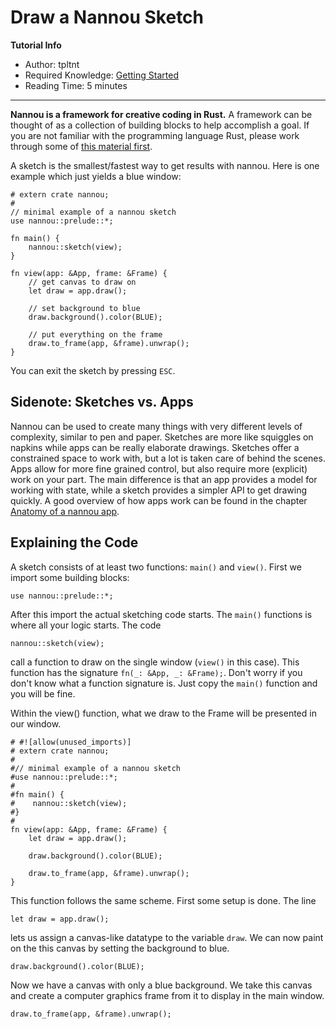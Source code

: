 # Draw a Nannou Sketch

**Tutorial Info**

- Author: tpltnt
- Required Knowledge: [Getting Started](/getting_started.md)
- Reading Time: 5 minutes

---


**Nannou is a framework for creative coding in Rust.** A framework can be
thought of as a collection of building blocks to help accomplish a goal.
If you are not familiar with the programming language Rust, please work
through some of [this material first](https://www.rust-lang.org/learn).

A sketch is the smallest/fastest way to get results with nannou.
Here is one example which just yields a blue window:

```rust,no_run
# extern crate nannou;
#
// minimal example of a nannou sketch
use nannou::prelude::*;

fn main() {
    nannou::sketch(view);
}

fn view(app: &App, frame: &Frame) {
    // get canvas to draw on
    let draw = app.draw();

    // set background to blue
    draw.background().color(BLUE);

    // put everything on the frame
    draw.to_frame(app, &frame).unwrap();
}
```

You can exit the sketch by pressing `ESC`.

## Sidenote: Sketches vs. Apps

Nannou can be used to create many things with very different levels
of complexity, similar to pen and paper. Sketches are more like
squiggles on napkins while apps can be really elaborate drawings.
Sketches offer a constrained space to work with, but a lot is taken
care of behind the scenes. Apps allow for more fine grained control,
but also require more (explicit) work on your part. The main difference
is that an app provides a model for working with state, while a
sketch provides a simpler API to get drawing quickly. A good
overview of how apps work can be found in the chapter
[Anatomy of a nannou app](/tutorials/basics/anatomy-of-a-nannou-app.md).


## Explaining the Code

A sketch consists of at least two functions: `main()` and `view()`.
First we import some building blocks:
```rust,no_run
use nannou::prelude::*;
```

After this import the actual sketching code starts. The `main()` functions is where all your logic starts. The code
```rust,no_run
nannou::sketch(view);
```
call a function to draw on the single window (`view()` in this case). This
function has the signature `fn(_: &App, _: &Frame);`. Don't worry if you
don't know what a function signature is. Just copy the `main()` function
and you will be fine.

Within the view() function, what we draw to the Frame will be presented in our window.
```rust,no_run
# #![allow(unused_imports)]
# extern crate nannou;
#
#// minimal example of a nannou sketch
#use nannou::prelude::*;
#
#fn main() {
#    nannou::sketch(view);
#}
#
fn view(app: &App, frame: &Frame) {
    let draw = app.draw();

    draw.background().color(BLUE);

    draw.to_frame(app, &frame).unwrap();
}
```

This function follows the same scheme. First some setup is done. The line
```rust,no_run
let draw = app.draw();
```
lets us assign a canvas-like datatype to the variable `draw`.
We can now paint on the this canvas by setting the background to blue.
```rust,no_run
draw.background().color(BLUE);
```
Now we have a canvas with only a blue background. We take this canvas and
create a computer graphics frame from it to display in the main window.
```rust,no_run
draw.to_frame(app, &frame).unwrap();
```
